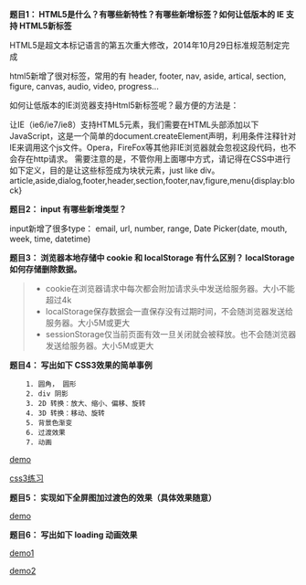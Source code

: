 **题目1： HTML5是什么？有哪些新特性？有哪些新增标签？如何让低版本的 IE 支持 HTML5新标签**

HTML5是超文本标记语言的第五次重大修改，2014年10月29日标准规范制定完成

html5新增了很对标签，常用的有 header, footer, nav, aside, artical, section, figure, canvas, audio, video, progress...

如何让低版本的IE浏览器支持Html5新标签呢？最方便的方法是：

让IE（ie6/ie7/ie8）支持HTML5元素，我们需要在HTML头部添加以下JavaScript，这是一个简单的document.createElement声明，利用条件注释针对IE来调用这个js文件。Opera，FireFox等其他非IE浏览器就会忽视这段代码，也不会存在http请求。
需要注意的是，不管你用上面哪中方式，请记得在CSS中进行如下定义，目的是让这些标签成为块状元素，just like div。
article,aside,dialog,footer,header,section,footer,nav,figure,menu{display:block}

**题目2： input 有哪些新增类型？**

input新增了很多type：
email, url, number, range, Date Picker(date, mouth, week, time, datetime)

**题目3： 浏览器本地存储中 cookie 和 localStorage 有什么区别？ localStorage 如何存储删除数据。**

>- cookie在浏览器请求中每次都会附加请求头中发送给服务器。大小不能超过4k
>- localStorage保存数据会一直保存没有过期时间，不会随浏览器发送给服务器。大小5M或更大
>- sessionStorage仅当前页面有效一旦关闭就会被释放。也不会随浏览器发送给服务器。大小5M或更大

**题目4： 写出如下 CSS3效果的简单事例**

```
    1. 圆角， 圆形
    2. div 阴影
    3. 2D 转换：放大、缩小、偏移、旋转
    4. 3D 转换：移动、旋转
    5. 背景色渐变
    6. 过渡效果
    7. 动画
```
[demo](http://mhynet.cn/HomeWorks/高级/task7/demo.html)

[css3练习](http://mhynet.cn/HomeWorks/%E8%BF%9B%E9%98%B6/practice-task/3D_transform/index2.html)

**题目5： 实现如下全屏图加过渡色的效果（具体效果随意）**

[demo](http://mhynet.cn/HomeWorks/高级/task7/background.html)

**题目6： 写出如下 loading 动画效果**

[demo1](http://mhynet.cn/HomeWorks/高级/task7/loading1.html)

[demo2](http://mhynet.cn/HomeWorks/高级/task7/loading2.html)